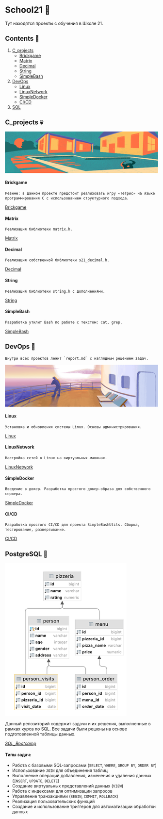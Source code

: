 # School21 :school:
Тут находятся проекты с обучения в Школе 21.

## Contents :book:
1. [C_projects](#matrixx-image)
   - [Brickgame](#brickgame)
   - [Matrix](#matrix)
   - [Decimal](#decimal)
   - [String](#string)
   - [SimpleBash](#simplebash)
2. [DevOps](#devops)
   - [Linux](#linux)
   - [LinuxNetwork](#linuxnetwork)
   - [SimpleDocker](#simpledocker)
   - [CI/CD](#cicd)
3. [SQL](#postgresql)

## C_projects :skull:
<a id="matrixx-image"></a>
![matrixx](images/matrixx.png)

#### Brickgame
    Резюме: в данном проекте предстоит реализовать игру «Тетрис» на языке программирования С с использованием структурного подхода.  
[Brickgame](https://github.com/frastyfeet/School21/tree/main/C_projects/C7_BrickGame_v1.0-1)

#### Matrix
    Реализация библиотеки matrix.h.  
[Matrix](https://github.com/frastyfeet/School21/tree/main/C_projects/C6_s21_matrix-1)

#### Decimal
    Реализация собственной библиотеки s21_decimal.h.  
[Decimal](https://github.com/frastyfeet/School21/tree/main/C_projects/C5_s21_decimal-1)

#### String
    Реализация библиотеки string.h с дополнениями.  
[String](https://github.com/frastyfeet/School21/tree/main/C_projects/C2_s21_stringplus-8)

#### SimpleBash
    Разработка утилит Bash по работе с текстом: cat, grep.  
[SimpleBash](https://github.com/frastyfeet/School21/tree/main/C_projects/C3_SimpleBashUtils-1)

## DevOps :whale:
    Внутри всех проектов лежит `report.md` с наглядным решением задач.
<a id="devops"></a>
![devops](images/simple_docker.png)

#### Linux
    Установка и обновления системы Linux. Основы администрирования.  
[Linux](https://github.com/frastyfeet/School21/tree/main/DevOps/D01_Linux-1)

#### LinuxNetwork
    Настройка сетей в Linux на виртуальных машинах.  
[LinuxNetwork](https://github.com/frastyfeet/School21/tree/main/DevOps/DO2_LinuxNetwork-1)

#### SimpleDocker
    Введение в докер. Разработка простого докер-образа для собственного сервера.  
[SimpleDocker](https://github.com/frastyfeet/School21/tree/main/DevOps/DO5_SimpleDocker-1)

#### CI/CD
    Разработка простого CI/CD для проекта SimpleBashUtils. Сборка, тестирование, развертывание.  
[CI/CD](https://github.com/frastyfeet/School21/tree/main/DevOps/DO6_CICD-1)

## PostgreSQL :elephant:
<a id="postgresql"></a>
![postgresql](images/schema.png)

Данный репозиторий содержит задачи и их решения, выполненные в рамках курса по SQL. Все задачи были решены на основе подготовленной таблицы данных.

[*SQL_Bootcamp*](https://github.com/frastyfeet/School21/tree/main/SQL_Bootcamp)

#### **Типы задач**:
- Работа с базовыми SQL-запросами (`SELECT`, `WHERE`, `GROUP BY`, `ORDER BY`)
- Использование `JOIN` для объединения таблиц
- Выполнение операций добавления, изменения и удаления данных (`INSERT`, `UPDATE`, `DELETE`)
- Создание виртуальных представлений данных (`VIEW`)
- Работа с индексами для оптимизации запросов
- Управление транзакциями (`BEGIN`, `COMMIT`, `ROLLBACK`)
- Реализация пользовательских функций
- Создание и использование триггеров для автоматизации обработки данных



